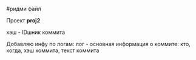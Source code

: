 #ридми файл

Проект **proj2**

хэш - IDшник коммита

Добавляю инфу по логам: лог - основная информация о коммите: кто, когда, хэш коммита, текст коммита